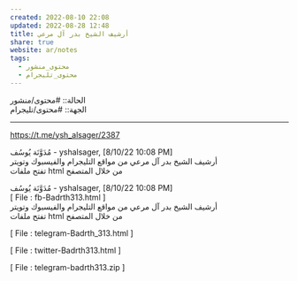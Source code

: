 ```yaml
---  
created: 2022-08-10 22:08  
updated: 2022-08-28 12:48  
title: أرشيف الشيخ بدر آل مرعي  
share: true  
website: ar/notes  
tags:  
  - محتوى_منشور  
  - محتوى_تليجرام  
---  
```

  
  
الحالة:: #محتوى/منشور  
الجهة:: #محتوى/تليجرام  
  
---  
  
https://t.me/ysh_alsager/2387  
  
مُدَوَّنَة يُوسُف - yshalsager, [8/10/22 10:08 PM]  
أرشيف الشيخ بدر آل مرعي من مواقع التليجرام والفيسبوك وتويتر  
تفتح ملفات html من خلال المتصفح  
  
مُدَوَّنَة يُوسُف - yshalsager, [8/10/22 10:08 PM]  
[ File : fb-Badrth313.html ]  
أرشيف الشيخ بدر آل مرعي من مواقع التليجرام والفيسبوك وتويتر  
تفتح ملفات html من خلال المتصفح  
  
[ File : telegram-Badrth_313.html ]  
  
[ File : twitter-Badrth313.html ]  
  
[ File : telegram-badrth313.zip ]